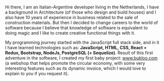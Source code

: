 Hi there, I am an Italian-Argentine developer living in the Netherlands, I have a background in Architecture (of those who design and build houses) and I also have 10 years of experience in business related to the sale of construction materials. But then I decided to change careers to the world of software because I believe that knowledge of software is equivalent to doing magic and I like to create creative functional things with it.

My programming journey started with the JavaScript full stack side, and in it I have learned technologies such as: **JavaScript, HTML, CSS, React + Redux, Bootstrap, NodeJs, PostgreSQL (+ Sequelize)**. Result of this first adventure in the software, I created my first baby project: www.bukloo.com (a webshop that helps promote the circular economy, with some very interesting features such as its dynamic invoice, which I would love to explain to you if you request it).
